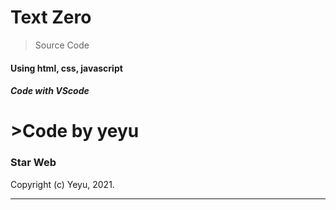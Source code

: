 # Text Zero

> Source Code

#### Using html, css, javascript

##### Code with VScode

# >Code by yeyu

### Star Web

Copyright (c) Yeyu, 2021.

<hr>
